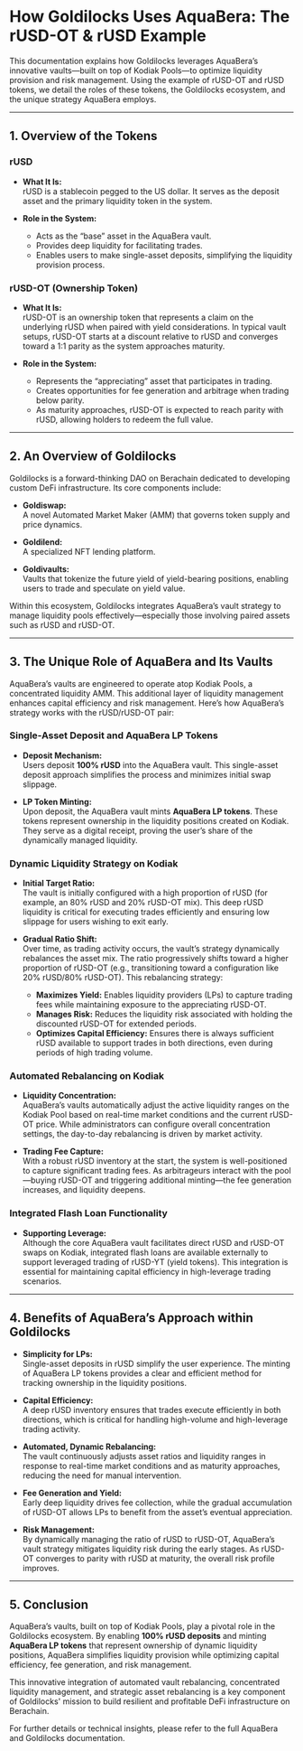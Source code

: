 # How Goldilocks Uses AquaBera: The rUSD-OT & rUSD Example

This documentation explains how Goldilocks leverages AquaBera’s innovative vaults—built on top of Kodiak Pools—to optimize liquidity provision and risk management. Using the example of rUSD-OT and rUSD tokens, we detail the roles of these tokens, the Goldilocks ecosystem, and the unique strategy AquaBera employs.

---

## 1. Overview of the Tokens

### rUSD
- **What It Is:**  
  rUSD is a stablecoin pegged to the US dollar. It serves as the deposit asset and the primary liquidity token in the system.

- **Role in the System:**  
  - Acts as the “base” asset in the AquaBera vault.
  - Provides deep liquidity for facilitating trades.
  - Enables users to make single-asset deposits, simplifying the liquidity provision process.

### rUSD-OT (Ownership Token)
- **What It Is:**  
  rUSD-OT is an ownership token that represents a claim on the underlying rUSD when paired with yield considerations. In typical vault setups, rUSD-OT starts at a discount relative to rUSD and converges toward a 1:1 parity as the system approaches maturity.

- **Role in the System:**  
  - Represents the “appreciating” asset that participates in trading.
  - Creates opportunities for fee generation and arbitrage when trading below parity.
  - As maturity approaches, rUSD-OT is expected to reach parity with rUSD, allowing holders to redeem the full value.

---

## 2. An Overview of Goldilocks

Goldilocks is a forward-thinking DAO on Berachain dedicated to developing custom DeFi infrastructure. Its core components include:

- **Goldiswap:**  
  A novel Automated Market Maker (AMM) that governs token supply and price dynamics.

- **Goldilend:**  
  A specialized NFT lending platform.

- **Goldivaults:**  
  Vaults that tokenize the future yield of yield-bearing positions, enabling users to trade and speculate on yield value.

Within this ecosystem, Goldilocks integrates AquaBera’s vault strategy to manage liquidity pools effectively—especially those involving paired assets such as rUSD and rUSD-OT.

---

## 3. The Unique Role of AquaBera and Its Vaults

AquaBera’s vaults are engineered to operate atop Kodiak Pools, a concentrated liquidity AMM. This additional layer of liquidity management enhances capital efficiency and risk management. Here’s how AquaBera’s strategy works with the rUSD/rUSD-OT pair:

### Single-Asset Deposit and AquaBera LP Tokens
- **Deposit Mechanism:**  
  Users deposit **100% rUSD** into the AquaBera vault. This single-asset deposit approach simplifies the process and minimizes initial swap slippage.

- **LP Token Minting:**  
  Upon deposit, the AquaBera vault mints **AquaBera LP tokens**. These tokens represent ownership in the liquidity positions created on Kodiak. They serve as a digital receipt, proving the user’s share of the dynamically managed liquidity.

### Dynamic Liquidity Strategy on Kodiak
- **Initial Target Ratio:**  
  The vault is initially configured with a high proportion of rUSD (for example, an 80% rUSD and 20% rUSD-OT mix). This deep rUSD liquidity is critical for executing trades efficiently and ensuring low slippage for users wishing to exit early.

- **Gradual Ratio Shift:**  
  Over time, as trading activity occurs, the vault’s strategy dynamically rebalances the asset mix. The ratio progressively shifts toward a higher proportion of rUSD-OT (e.g., transitioning toward a configuration like 20% rUSD/80% rUSD-OT). This rebalancing strategy:
  - **Maximizes Yield:** Enables liquidity providers (LPs) to capture trading fees while maintaining exposure to the appreciating rUSD-OT.
  - **Manages Risk:** Reduces the liquidity risk associated with holding the discounted rUSD-OT for extended periods.
  - **Optimizes Capital Efficiency:** Ensures there is always sufficient rUSD available to support trades in both directions, even during periods of high trading volume.

### Automated Rebalancing on Kodiak
- **Liquidity Concentration:**  
  AquaBera’s vaults automatically adjust the active liquidity ranges on the Kodiak Pool based on real-time market conditions and the current rUSD-OT price. While administrators can configure overall concentration settings, the day-to-day rebalancing is driven by market activity.

- **Trading Fee Capture:**  
  With a robust rUSD inventory at the start, the system is well-positioned to capture significant trading fees. As arbitrageurs interact with the pool—buying rUSD-OT and triggering additional minting—the fee generation increases, and liquidity deepens.

### Integrated Flash Loan Functionality
- **Supporting Leverage:**  
  Although the core AquaBera vault facilitates direct rUSD and rUSD-OT swaps on Kodiak, integrated flash loans are available externally to support leveraged trading of rUSD-YT (yield tokens). This integration is essential for maintaining capital efficiency in high-leverage trading scenarios.

---

## 4. Benefits of AquaBera’s Approach within Goldilocks

- **Simplicity for LPs:**  
  Single-asset deposits in rUSD simplify the user experience. The minting of AquaBera LP tokens provides a clear and efficient method for tracking ownership in the liquidity positions.

- **Capital Efficiency:**  
  A deep rUSD inventory ensures that trades execute efficiently in both directions, which is critical for handling high-volume and high-leverage trading activity.

- **Automated, Dynamic Rebalancing:**  
  The vault continuously adjusts asset ratios and liquidity ranges in response to real-time market conditions and as maturity approaches, reducing the need for manual intervention.

- **Fee Generation and Yield:**  
  Early deep liquidity drives fee collection, while the gradual accumulation of rUSD-OT allows LPs to benefit from the asset’s eventual appreciation.

- **Risk Management:**  
  By dynamically managing the ratio of rUSD to rUSD-OT, AquaBera’s vault strategy mitigates liquidity risk during the early stages. As rUSD-OT converges to parity with rUSD at maturity, the overall risk profile improves.

---

## 5. Conclusion

AquaBera’s vaults, built on top of Kodiak Pools, play a pivotal role in the Goldilocks ecosystem. By enabling **100% rUSD deposits** and minting **AquaBera LP tokens** that represent ownership of dynamic liquidity positions, AquaBera simplifies liquidity provision while optimizing capital efficiency, fee generation, and risk management.

This innovative integration of automated vault rebalancing, concentrated liquidity management, and strategic asset rebalancing is a key component of Goldilocks' mission to build resilient and profitable DeFi infrastructure on Berachain.

For further details or technical insights, please refer to the full AquaBera and Goldilocks documentation.
